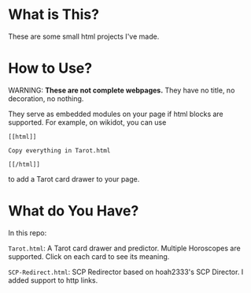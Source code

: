 # What is This?
These are some small html projects I've made.

# How to Use?
WARNING: **These are not complete webpages.** They have no title, no decoration, no nothing.

They serve as embedded modules on your page if html blocks are supported. For example, on wikidot, you can use

```
[[html]]

Copy everything in Tarot.html

[[/html]]
```

to add a Tarot card drawer to your page.

# What do You Have?
In this repo:

`Tarot.html`: A Tarot card drawer and predictor. Multiple Horoscopes are supported. Click on each card to see its meaning.

`SCP-Redirect.html`: SCP Redirector based on hoah2333's SCP Director. I added support to http links.
